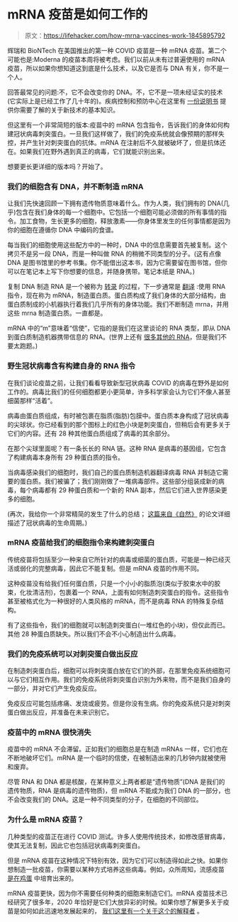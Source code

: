 # mRNA 疫苗是如何工作的

> 原文：<https://lifehacker.com/how-mrna-vaccines-work-1845895792>

辉瑞和 BioNTech 在美国推出的第一种 COVID 疫苗是一种 mRNA 疫苗。第二个可能也是:Moderna 的疫苗本周将被考虑。我们以前从未有过普遍使用的 mRNA 疫苗，所以如果你想知道这到底是什么技术，以及它是否与 DNA 有关，你不是一个人。



回答最常见的问题:不，它不会改变你的 DNA。不，它不是一项未经证实的技术(它实际上是已经工作了几十年的)。疾病控制和预防中心在这里有 [一份说明书](https://www.cdc.gov/coronavirus/2019-ncov/vaccines/different-vaccines/mrna.html) 提供你需要了解的关于新技术的基本知识。

但这里有一个非常简短的版本:疫苗中的 mRNA 包含指令，告诉我们的身体如何构建冠状病毒刺突蛋白。一旦我们这样做了，我们的免疫系统就会像预期的那样失控，并产生针对刺突蛋白的抗体。mRNA 在注射后不久就被破坏了，但是抗体还在。如果我们在野外遇到真正的病毒，它们就能识别出来。

想要更长更详细的版本吗？开始了。

### 我们的细胞含有 DNA，并不断制造 mRNA

让我们先快速回顾一下拥有遗传物质意味着什么。作为人类，我们拥有的 DNA(几乎)包含在我们身体的每一个细胞中。它包括一个细胞可能必须做的所有事情的指令。加工食物，生长更多的细胞，释放激素——你身体里发生的任何事情都是因为你的细胞在遵循你 DNA 中编码的食谱。

每当我们的细胞使用这些配方中的一种时，DNA 中的信息需要首先被复制。这个拷贝不是另一段 DNA，而是一种叫做 RNA 的稍微不同类型的分子。(这有点像 DNA 是图书馆里的参考书集。你不能借出这本书，因为它需要留在图书馆，但你可以在笔记本上写下你想要的信息，并随身携带。笔记本纸是 RNA。)

复制 DNA 制造 RNA 是一个被称为 [转录](https://dnalc.cshl.edu/resources/3d/12-transcription-basic.html) 的过程，下一步通常是 [翻译](https://dnalc.cshl.edu/resources/3d/15-translation-basic.html) :使用 RNA 指令，现在称为 mRNA，制造蛋白质。蛋白质构成了我们身体的大部分结构，由蛋白质制成的小机器执行着我们几乎所有的身体功能。我们不断制造 mrna，并用这些 mrna 制造蛋白质。一直都是。

mRNA 中的“m”意味着“信使”，它指的是我们在这里谈论的 RNA 类型，即从 DNA 到蛋白质制造机器携带信息的 RNA。(世界上还有 [很多其他的 RNA](https://en.wikipedia.org/wiki/List_of_RNAs)，但是我们不要太跑题。)

### **野生冠状病毒含有构建自身的 RNA 指令**

在我们谈论疫苗之前，让我们看看导致新型冠状病毒 COVID 的病毒在野外是如何工作的。病毒比我们的任何细胞都更小更简单，许多科学家会认为它们不像人甚至细菌那样“活着”。

病毒由蛋白质组成，有时被包裹在脂质(脂肪)包膜中。蛋白质本身构成了冠状病毒的尖球状。你已经看到的那个图标上的红色小块是刺突蛋白，但稍后会有更多关于它们的内容。还有 28 种其他蛋白质组成了病毒的其余部分。

在那个尖球里面呢？有一条长长的 RNA 链。这种 RNA 是病毒的基因组，它包含了构建病毒本身所有 29 种蛋白质的指令。

当病毒感染我们的细胞时，我们自己的蛋白质制造机器翻译病毒 RNA 并制造它需要的蛋白质。我们被骗了；我们刚刚做了一堆病毒部件。这些部分组装成新的病毒，每个病毒都有 29 种蛋白质和一个新的 RNA 副本，然后它们进入世界感染更多的细胞。

(再次，我给你一个非常精简的发生了什么的总结； [这篇来自《自然》](https://www.nature.com/articles/s41579-020-00468-6) 的论文详细描述了冠状病毒的生命周期。)

### mRNA 疫苗给我们的细胞指令来构建刺突蛋白

传统疫苗将包括至少一种来自它所针对的病毒或细菌的蛋白质，可能是一种已经灭活或弱化的完整病毒，因此它不能复制。但是 mRNA 疫苗的作用不同。

这种疫苗没有给我们任何蛋白质，只是一个小小的脂质泡(类似于胶束水中的胶束，化妆清洁剂)，包裹着一个 RNA，上面有如何制造刺突蛋白的指令。这些指令甚至被格式化为一种很好的人类风格的 mRNA，而不是病毒 RNA 的特殊复杂结构。

有了这些指令，我们的细胞就可以制造刺突蛋白(一堆红色的小块)，但仅此而已。其他 28 种蛋白质缺失。所以我们不会不小心制造出什么病毒。

### 我们的免疫系统可以对刺突蛋白做出反应

在制造刺突蛋白后，细胞可以将刺突蛋白放在它们的外部，在那里免疫系统细胞可以与它们相互作用。我们的免疫系统将刺突蛋白识别为外来物，而不是我们自身的一部分，并对它们产生免疫反应。

免疫反应可能包括疼痛、发烧或疲劳。但是你没有生病。你的免疫系统只是对刺突蛋白做出反应，并准备在未来识别它。

### 疫苗中的 mRNA 很快消失

疫苗中的 mRNA 不会滞留。正如我们的细胞总是在制造 mRNAs 一样，它们也在不断地破坏它们。mRNA 是一个临时的信使，在被制造出来的几秒钟内就被使用和废弃。

尽管 RNA 和 DNA 都是核酸，在某种意义上两者都是“遗传物质”(DNA 是我们的遗传物质，RNA 是病毒的遗传物质)，但 mRNA 不能成为我们 DNA 的一部分，也不会改变我们的 DNA。这是一种不同类型的分子，在细胞的不同部位。

### 为什么是 mRNA 疫苗？

几种类型的疫苗正在进行 COVID 测试。许多人使用传统技术，如修改感冒病毒，使其无法复制，因此它也包括冠状病毒刺突蛋白。

但是 mRNA 疫苗在这种情况下特别有效，因为它们可以制造得如此之快。如果你想制造一批疫苗，你需要以某种方式培养这些病毒。例如，众所周知，流感疫苗 [是在鸡蛋](https://www.cdc.gov/flu/prevent/how-fluvaccine-made.htm) 中培育出来的。

mRNA 疫苗更快，因为你不需要任何种类的细胞来制造它们。mRNA 疫苗技术已经研究了很多年，2020 年恰好是它们大放异彩的时候。如果你想了解更多关于疫苗是如何如此迅速地发展起来的， [我们这里有一个关于这个的解释者](https://lifehacker.com/how-they-made-a-vaccine-so-fast-1845880519) 。